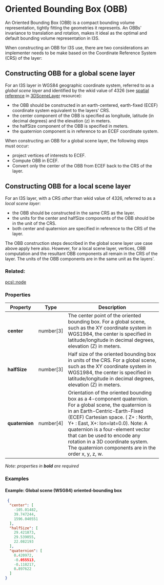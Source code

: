 # Oriented Bounding Box (OBB)



An Oriented Bounding Box (OBB) is a compact bounding volume representation, tightly fitting the geometries it represents. An OBBs' invariance to translation and rotation, makes it ideal as the optimal and default bounding volume representation in I3S. 

When constructing an OBB for I3S use, there are two considerations an implementer needs to be make based on the Coordinate Reference System (CRS) of the layer:

## Constructing OBB for a global scene layer

For an I3S layer in WGS84 geographic coordinate system, referred to as a *global scene layer* and identified by the wkid value of 4326 (see [spatial reference](/spatialReference.cmn.md) in [3DSceneLayer](/3DSceneLayer.cmn.md) resource): 
- the OBB should be constructed in an earth-centered, earth-fixed (ECEF) coordinate system equivalent to the layers' CRS. 
- the center component of the OBB is specified as longitude, latitude (in decimal degrees) and the elevation (z) in meters.
- the halfSize component of the OBB is specified in meters.
- the quaternion component is in reference to an ECEF coordinate system.

When constructing an OBB for a global scene layer, the following steps must occur:
- project vertices of interests to ECEF.
- Compute OBB in ECEF.
- Convert only the center of the OBB from ECEF back to the CRS of the layer.

## Constructing OBB for a local scene layer

For an I3S layer, with a CRS *other* than wkid value of 4326, referred to as a *local scene layer*:
- the OBB should be constructed in the same CRS as the layer. 
- the units for the center and halfSize components of the OBB should be in the unit of the CRS. 
- both center and quaternion are specified in reference to the CRS of the layer. 

The OBB construction steps described in the global scene layer use case above apply here also. However, for a local scene layer, vertices, OBB computation and the resultant OBB components all remain in the CRS of the layer. The units of the OBB components are in the same unit as the layers'.

### Related:

[pcsl::node](node.pcsl.md)
### Properties

| Property | Type | Description |
| --- | --- | --- |
| **center** | number[3] | The center point of the oriented bounding box. For a global scene, such as the XY coordinate system in WGS1984, the center is specified in latitude/longitude in decimal degrees, elevation (Z) in meters. |
| **halfSize** | number[3] | Half size of the oriented bounding box in units of the CRS. For a global scene, such as the XY coordinate system in WGS1984, the center is specified in latitude/longitude in decimal degrees, elevation (Z) in meters. |
| **quaternion** | number[4] | Orientation of the oriented bounding box as a 4-component quaternion. For a global scene, the quaternion is in an Earth-Centric-Earth-Fixed (ECEF) Cartesian space. ( Z+ : North, Y+ : East, X+: lon=lat=0.0). Note: A quaternion is a four-element vector that can be used to encode any rotation in a 3D coordinate system. The quaternion components are in the order x, y, z, w.  |

*Note: properties in **bold** are required*

### Examples 

#### Example: Global scene (WSG84) oriented-bounding box 

```json
 {
  "center": [
    -105.01482,
    39.747244,
    1596.040551
  ],
  "halfSize": [
    29.421873,
    29.539055,
    22.082193
  ],
  "quaternion": [
    0.420972,
    -0.055513,
    -0.118217,
    0.897622
  ]
} 
```

